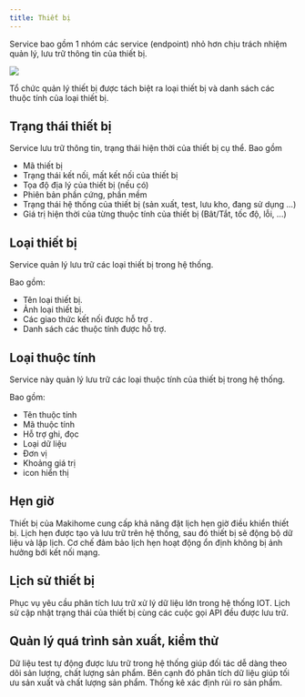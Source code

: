 ```yaml
---
title: Thiết bị
---
```


Service bao gồm 1 nhóm các service (endpoint) nhỏ hơn chịu trách nhiệm quản lý, lưu trữ thông tin của thiết bị.

![](https://makihome.vn/wp-content/uploads/2020/07/device-type-struct.png)

Tổ chức quản lý thiết bị được tách biệt ra loại thiết bị và danh sách các thuộc tính của loại thiết bị.

## Trạng thái thiết bị

Service lưu trữ thông tin, trạng thái hiện thời của thiết bị cụ thể. Bao gồm
- Mã thiết bị
- Trạng thái kết nối, mất kết nối của thiết bị
- Tọa độ địa lý của thiết bị (nếu có)
- Phiên bản phần cứng, phần mềm
- Trạng thái hệ thống của thiết bị (sản xuất, test, lưu kho, đang sử dụng ...)
- Giá trị hiện thời của từng thuộc tính của thiết bị (Bât/Tắt, tốc độ, lỗi, ...)

## Loại thiết bị

Service quản lý lưu trữ các loại thiết bị trong hệ thống.

Bao gồm:
- Tên loại thiết bị.
- Ảnh loại thiết bị.
- Các giao thức kết nối được hỗ trợ .
- Danh sách các thuộc tính được hỗ trợ.

## Loại thuộc tính

Service này quản lý lưu trữ các loại thuộc tính của thiết bị trong hệ thống.

Bao gồm:
- Tên thuộc tính
- Mã thuộc tính
- Hỗ trợ ghi, đọc
- Loại dữ liệu
- Đơn vị
- Khoảng giá trị
- icon hiển thị

## Hẹn giờ

Thiết bị của Makihome cung cấp khả năng đặt lịch hẹn giờ điều khiển thiết bị. Lịch hẹn được tạo và lưu trữ trên hệ thống, sau đó thiết bị sẽ động bộ dữ liệu và lập lịch. Cơ chế đảm bảo lịch hẹn hoạt động ổn định không bị ảnh hưởng bới kết nối mạng.

## Lịch sử thiết bị

Phục vụ yêu cầu phân tích lưu trữ xử lý dữ liệu lớn trong hệ thống IOT. Lịch sử cập nhật trạng thái của thiết bị cùng các cuộc gọi API đều được lưu trữ.

## Quản lý quá trình sản xuất, kiểm thử

Dữ liệu test tự động được lưu trữ trong hệ thống giúp đối tác dễ dàng theo dõi sản lượng, chất lượng sản phẩm. Bên cạnh đó phân tích dữ liệu giúp tối ưu sản xuất và chất lượng sản phẩm. Thống kê xác định rủi ro sản phẩm.
